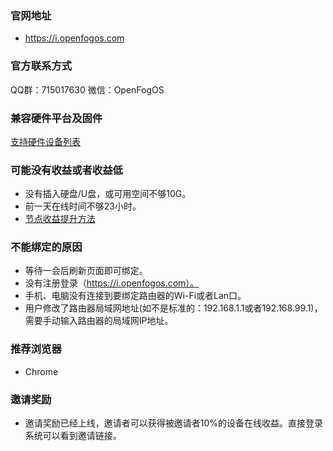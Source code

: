### 官网地址
- https://i.openfogos.com

### 官方联系方式
QQ群：715017630
微信：OpenFogOS


### 兼容硬件平台及固件
[支持硬件设备列表](https://blog.csdn.net/weixin_44388511/article/details/87881369)
### 可能没有收益或者收益低
- 没有插入硬盘/U盘，或可用空间不够10G。
- 前一天在线时间不够23小时。
-  [节点收益提升方法](https://blog.csdn.net/weixin_44388511/article/details/88105895)

### 不能绑定的原因
- 等待一会后刷新页面即可绑定。
- 没有注册登录（https://i.openfogos.com）。
- 手机、电脑没有连接到要绑定路由器的Wi-Fi或者Lan口。
- 用户修改了路由器局域网地址(如不是标准的：192.168.1.1或者192.168.99.1)，需要手动输入路由器的局域网IP地址。

### 推荐浏览器
- Chrome

### 邀请奖励
- 邀请奖励已经上线，邀请者可以获得被邀请者10%的设备在线收益。直接登录系统可以看到邀请链接。
